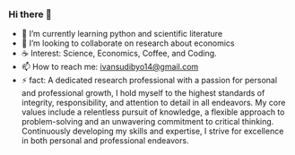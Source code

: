 ### Hi there 👋




- 🌱 I’m currently learning python and scientific literature
- 👯 I’m looking to collaborate on research about economics
- ☕ Interest: Science, Economics, Coffee, and Coding.
- 📫 How to reach me: ivansudibyo14@gmail.com 
- ⚡ fact: A dedicated research professional with a passion for personal and professional growth, I hold myself to the highest standards of integrity, responsibility, and attention to detail in all endeavors. My core values include a relentless pursuit of knowledge, a flexible approach to problem-solving and an unwavering commitment to critical thinking. Continuously developing my skills and expertise, I strive for excellence in both personal and professional endeavors.

